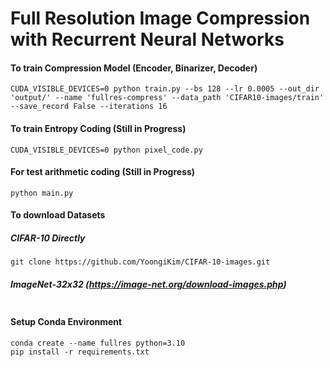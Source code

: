# Full Resolution Image Compression with Recurrent Neural Networks

#### To train Compression Model (Encoder, Binarizer, Decoder) 
```
CUDA_VISIBLE_DEVICES=0 python train.py --bs 128 --lr 0.0005 --out_dir 'output/' --name 'fullres-compress' --data_path 'CIFAR10-images/train' --save_record False --iterations 16
```

#### To train Entropy Coding (Still in Progress)
```
CUDA_VISIBLE_DEVICES=0 python pixel_code.py
```

#### For test arithmetic coding (Still in Progress)
```
python main.py
```

#### To download Datasets
##### CIFAR-10 Directly 
```
git clone https://github.com/YoongiKim/CIFAR-10-images.git
```
##### ImageNet-32x32  (https://image-net.org/download-images.php)
```

```
#### Setup Conda Environment 
```
conda create --name fullres python=3.10
pip install -r requirements.txt
```

